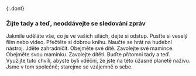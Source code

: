 {:.dont} 
### Žijte tady a teď, neoddávejte se sledování zpráv

Jakmile uděláte vše, co je ve vašich silách, dejte si odstup. Pusťte si veselý film nebo video. Přečtěte si dobrou knihu. Naučte se hrát na hudební nástroj. Jděte zahradničit. Obejměte své dítě. Zavolejte své mamince. Obejměte svou maminku. Zavolejte dítěti. Buďte přítomni tady a teď. Využijte tuto chvíli, abyste byli vděční, že jste na této úžasné planetě naživu. Jsme v tom společně; starejme se vzájemně o sebe.
